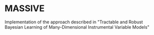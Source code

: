 # MASSIVE
Implementation of the approach described in "Tractable and Robust Bayesian Learning of Many-Dimensional Instrumental Variable Models"
